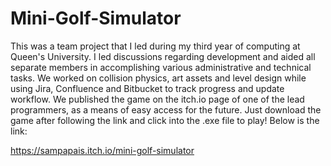 # Mini-Golf-Simulator

This was a team project that I led during my third year of computing at Queen's University. I led discussions regarding development and aided all separate members in accomplishing various administrative and technical tasks. We worked on collision physics, art assets and level design while using Jira, Confluence and Bitbucket to track progress and update workflow. We published the game on the itch.io page of one of the lead programmers, as a means of easy access for the future. Just download the game after following the link and click into the .exe file to play! Below is the link:

https://sampapais.itch.io/mini-golf-simulator
 
